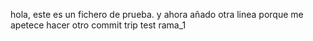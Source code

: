 hola, este es un fichero de prueba.
y ahora añado otra linea porque me apetece hacer otro commit
trip
test rama_1
